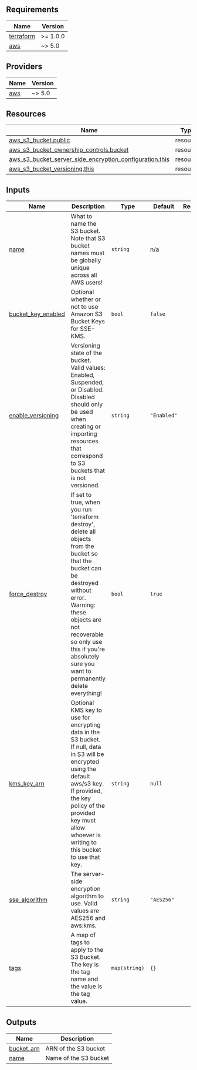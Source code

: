 <!-- BEGIN_TF_DOCS -->
## Requirements

| Name | Version |
|------|---------|
| <a name="requirement_terraform"></a> [terraform](#requirement\_terraform) | >= 1.0.0 |
| <a name="requirement_aws"></a> [aws](#requirement\_aws) | ~> 5.0 |

## Providers

| Name | Version |
|------|---------|
| <a name="provider_aws"></a> [aws](#provider\_aws) | ~> 5.0 |

## Resources

| Name | Type |
|------|------|
| [aws_s3_bucket.public](https://registry.terraform.io/providers/hashicorp/aws/latest/docs/resources/s3_bucket) | resource |
| [aws_s3_bucket_ownership_controls.bucket](https://registry.terraform.io/providers/hashicorp/aws/latest/docs/resources/s3_bucket_ownership_controls) | resource |
| [aws_s3_bucket_server_side_encryption_configuration.this](https://registry.terraform.io/providers/hashicorp/aws/latest/docs/resources/s3_bucket_server_side_encryption_configuration) | resource |
| [aws_s3_bucket_versioning.this](https://registry.terraform.io/providers/hashicorp/aws/latest/docs/resources/s3_bucket_versioning) | resource |

## Inputs

| Name | Description | Type | Default | Required |
|------|-------------|------|---------|:--------:|
| <a name="input_name"></a> [name](#input\_name) | What to name the S3 bucket. Note that S3 bucket names must be globally unique across all AWS users! | `string` | n/a | yes |
| <a name="input_bucket_key_enabled"></a> [bucket\_key\_enabled](#input\_bucket\_key\_enabled) | Optional whether or not to use Amazon S3 Bucket Keys for SSE-KMS. | `bool` | `false` | no |
| <a name="input_enable_versioning"></a> [enable\_versioning](#input\_enable\_versioning) | Versioning state of the bucket. Valid values: Enabled, Suspended, or Disabled. Disabled should only be used when creating or importing resources that correspond to S3 buckets that is not versioned. | `string` | `"Enabled"` | no |
| <a name="input_force_destroy"></a> [force\_destroy](#input\_force\_destroy) | If set to true, when you run 'terraform destroy', delete all objects from the bucket so that the bucket can be destroyed without error. Warning: these objects are not recoverable so only use this if you're absolutely sure you want to permanently delete everything! | `bool` | `true` | no |
| <a name="input_kms_key_arn"></a> [kms\_key\_arn](#input\_kms\_key\_arn) | Optional KMS key to use for encrypting data in the S3 bucket. If null, data in S3 will be encrypted using the default aws/s3 key. If provided, the key policy of the provided key must allow whoever is writing to this bucket to use that key. | `string` | `null` | no |
| <a name="input_sse_algorithm"></a> [sse\_algorithm](#input\_sse\_algorithm) | The server-side encryption algorithm to use. Valid values are AES256 and aws:kms. | `string` | `"AES256"` | no |
| <a name="input_tags"></a> [tags](#input\_tags) | A map of tags to apply to the S3 Bucket. The key is the tag name and the value is the tag value. | `map(string)` | `{}` | no |

## Outputs

| Name | Description |
|------|-------------|
| <a name="output_bucket_arn"></a> [bucket\_arn](#output\_bucket\_arn) | ARN of the S3 bucket |
| <a name="output_name"></a> [name](#output\_name) | Name of the S3 bucket |
<!-- END_TF_DOCS -->